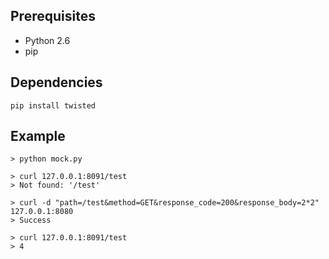 Prerequisites
-------------

* Python 2.6
* pip

Dependencies
------------

    pip install twisted

Example
-------

    > python mock.py

    > curl 127.0.0.1:8091/test
    > Not found: '/test'

    > curl -d "path=/test&method=GET&response_code=200&response_body=2*2" 127.0.0.1:8080
    > Success

    > curl 127.0.0.1:8091/test
    > 4
